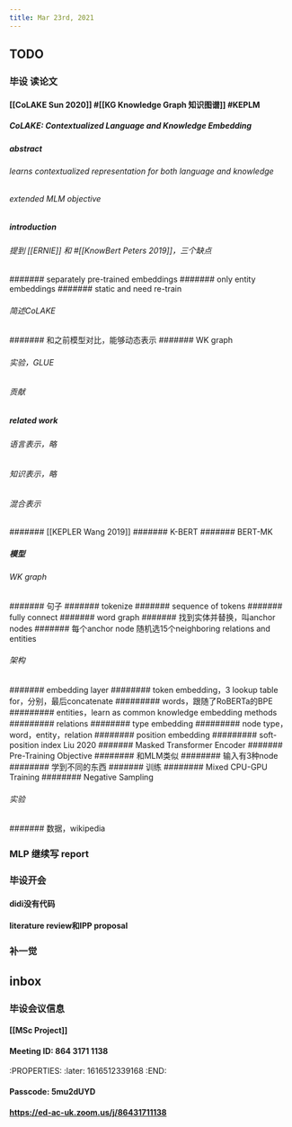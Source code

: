 ```yaml
---
title: Mar 23rd, 2021
---
```


## TODO
### 毕设 读论文
#### [[CoLAKE Sun 2020]] #[[KG Knowledge Graph 知识图谱]] #KEPLM
##### CoLAKE: Contextualized Language and Knowledge Embedding
##### abstract
###### learns contextualized representation for both language and knowledge
###### extended MLM objective
##### introduction
###### 提到 [[ERNIE]] 和 #[[KnowBert Peters 2019]]，三个缺点
####### separately pre-trained embeddings
####### only entity embeddings
####### static and need re-train
###### 简述CoLAKE
####### 和之前模型对比，能够动态表示
####### WK graph
###### 实验，GLUE
###### 贡献
##### related work
###### 语言表示，略
###### 知识表示，略
###### 混合表示
####### [[KEPLER Wang 2019]]
####### K-BERT
####### BERT-MK
##### 模型
###### WK graph
####### 句子
####### tokenize
####### sequence of tokens
####### fully connect
####### word graph
####### 找到实体并替换，叫anchor nodes
####### 每个anchor node 随机选15个neighboring relations and entities
###### 架构
####### embedding layer
######## token embedding，3 lookup table for，分别，最后concatenate
######### words，跟随了RoBERTa的BPE
######### entities，learn as common knowledge embedding methods
######### relations
######## type embedding
######### node type，word，entity，relation
######## position embedding
######### soft-position index Liu 2020
####### Masked Transformer Encoder
####### Pre-Training Objective
######## 和MLM类似
######## 输入有3种node
######## 学到不同的东西
####### 训练
######## Mixed CPU-GPU Training
######## Negative Sampling
###### 实验
####### 数据，wikipedia
### MLP 继续写 report
### 毕设开会
#### didi没有代码
#### literature review和IPP proposal
### 补一觉
## inbox
### 毕设会议信息
#### [[MSc Project]]
#### Meeting ID: 864 3171 1138
:PROPERTIES:
:later: 1616512339168
:END:
#### Passcode: 5mu2dUYD
#### https://ed-ac-uk.zoom.us/j/86431711138
